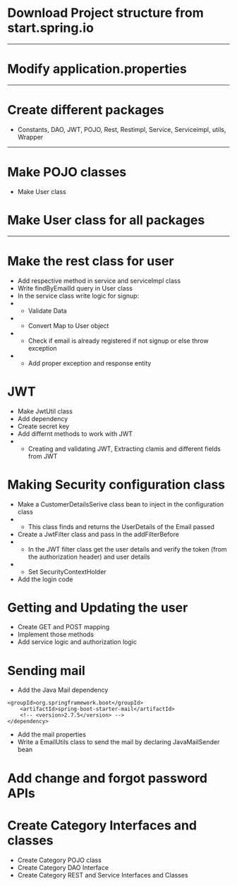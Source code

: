 # Download Project structure from start.spring.io
---
# Modify application.properties
---
# Create different packages
- Constants, DAO, JWT, POJO, Rest, Restimpl, Service, Serviceimpl, utils, Wrapper
---
# Make POJO classes
- Make User class
# Make User class for all packages
---
# Make the rest class for user
- Add respective method in service and serviceImpl class
- Write findByEmailId query in User class
- In the service class write logic for signup:
- - Validate Data
- - Convert Map to User object
- - Check if email is already registered if not signup or else throw exception
- - Add proper exception and response entity

# JWT
- Make JwtUtil class
- Add dependency
- Create secret key
- Add differnt methods to work with JWT
- - Creating and validating JWT, Extracting clamis and different fields from JWT

# Making Security configuration class
- Make a CustomerDetailsSerive class bean to inject in the configuration class
- - This class finds and returns the UserDetails of the Email passed
- Create a JwtFilter class and pass in the addFilterBefore
- - In the JWT filter class get the user details and verify the token (from the authorization header) and user details
- - Set SecurityContextHolder
- Add the login code

# Getting and Updating the user
- Create GET and POST mapping
- Implement those methods
- Add service logic and authorization logic

# Sending mail
- Add the Java Mail dependency
```
<groupId>org.springframework.boot</groupId>
    <artifactId>spring-boot-starter-mail</artifactId>
	<!-- <version>2.7.5</version> -->
</dependency>
```
- Add the mail properties
- Write a EmailUtils class to send the mail by declaring JavaMailSender bean

# Add change and forgot password APIs

# Create Category Interfaces and classes
- Create Category POJO class
- Create Category DAO Interface
- Create Category REST and Service Interfaces and Classes